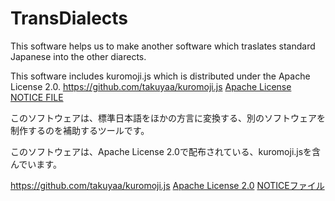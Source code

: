 # TransDialects
This software helps us to make another software which traslates standard Japanese into the other diarects.

This software includes kuromoji.js which is distributed under the Apache License 2.0.
  https://github.com/takuyaa/kuromoji.js
  [Apache License](kuromoji/LICENSE-2.0.txt)
  [NOTICE FILE](kuromoji/NOTICE.md)

このソフトウェアは、標準日本語をほかの方言に変換する、別のソフトウェアを制作するのを補助するツールです。

このソフトウェアは、Apache License 2.0で配布されている、kuromoji.jsを含んでいます。

  https://github.com/takuyaa/kuromoji.js
  [Apache License 2.0](kuromoji/LICENSE-2.0.txt)
  [NOTICEファイル](kuromoji/NOTICE.md)

